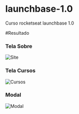 # launchbase-1.0
Curso rocketseat launchbase 1.0

#Resultado

### Tela Sobre
![Site](https://image.prntscr.com/image/9UG3ahUNSauPtupEoxGDAg.png)

### Tela Cursos
![Cursos](https://image.prntscr.com/image/2cs_fSc8TFm-4UWltM3xDA.pngz)

### Modal
![Modal](https://image.prntscr.com/image/6a6xu3UITyW4CPg9OE3Pjg.png)
